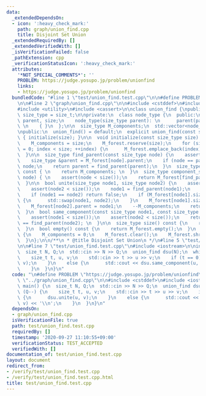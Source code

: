 ```yaml
---
data:
  _extendedDependsOn:
  - icon: ':heavy_check_mark:'
    path: graph/union_find.cpp
    title: Disjoint Set Union
  _extendedRequiredBy: []
  _extendedVerifiedWith: []
  _isVerificationFailed: false
  _pathExtension: cpp
  _verificationStatusIcon: ':heavy_check_mark:'
  attributes:
    '*NOT_SPECIAL_COMMENTS*': ''
    PROBLEM: https://judge.yosupo.jp/problem/unionfind
    links:
    - https://judge.yosupo.jp/problem/unionfind
  bundledCode: "#line 1 \"test/union_find.test.cpp\"\n\n#define PROBLEM \"https://judge.yosupo.jp/problem/unionfind\"\
    \n\n#line 2 \"graph/union_find.cpp\"\n\n#include <cstddef>\n#include <vector>\n\
    #include <utility>\n#include <cassert>\n\nclass union_find {\npublic:\n  using\
    \ size_type = size_t;\n\nprivate:\n  class node_type {\n  public:\n    size_type\
    \ parent, size;\n    node_type(size_type parent): \n      parent(parent), size(1)\
    \ \n    { }\n  };\n\n  size_type M_components;\n  std::vector<node_type> M_forest;\n\
    \npublic:\n  union_find() = default;\n  explicit union_find(const size_type size)\
    \ { initialize(size); }\n\n  void initialize(const size_type size) {\n    clear();\n\
    \    M_components = size;\n    M_forest.reserve(size);\n    for (size_type index\
    \ = 0; index < size; ++index) {\n      M_forest.emplace_back(index);\n    }\n\
    \  }\n\n  size_type find_parent(const size_type node) {\n    assert(node < size());\n\
    \    size_type &parent = M_forest[node].parent;\n    if (node == parent) return\
    \ node;\n    return parent = find_parent(parent);\n  }\n  size_type count_components()\
    \ const { \n    return M_components; \n  }\n  size_type component_size(const size_type\
    \ node) { \n    assert(node < size());\n    return M_forest[find_parent(node)].size;\n\
    \  }\n\n  bool unite(size_type node1, size_type node2) {\n    assert(node1 < size());\n\
    \    assert(node2 < size());\n    node1 = find_parent(node1);\n    node2 = find_parent(node2);\n\
    \    if (node1 == node2) return false;\n    if (M_forest[node1].size < M_forest[node2].size)\
    \ {\n      std::swap(node1, node2);\n    }\n    M_forest[node1].size += M_forest[node2].size;\n\
    \    M_forest[node2].parent = node1;\n    --M_components;\n    return true;\n\
    \  }\n  bool same_component(const size_type node1, const size_type node2) { \n\
    \    assert(node1 < size());\n    assert(node2 < size());\n    return find_parent(node1)\
    \ == find_parent(node2); \n  }\n\n  size_type size() const {\n    return M_forest.size();\n\
    \  }\n  bool empty() const {\n    return M_forest.empty();\n  }\n  void clear()\
    \ {\n    M_components = 0;\n    M_forest.clear();\n    M_forest.shrink_to_fit();\n\
    \  }\n};\n\n/**\n * @title Disjoint Set Union\n */\n#line 5 \"test/union_find.test.cpp\"\
    \n\n#line 7 \"test/union_find.test.cpp\"\n#include <iostream>\n\nint main() {\n\
    \  size_t N, Q;\n  std::cin >> N >> Q;\n  union_find dsu(N);\n  while (Q--) {\n\
    \    size_t t, u, v;\n    std::cin >> t >> u >> v;\n    if (t == 0) {\n      dsu.unite(u,\
    \ v);\n    }\n    else {\n      std::cout << dsu.same_component(u, v) << '\\n';\n\
    \    }\n  }\n}\n"
  code: "\n#define PROBLEM \"https://judge.yosupo.jp/problem/unionfind\"\n\n#include\
    \ \"../graph/union_find.cpp\"\n\n#include <cstddef>\n#include <iostream>\n\nint\
    \ main() {\n  size_t N, Q;\n  std::cin >> N >> Q;\n  union_find dsu(N);\n  while\
    \ (Q--) {\n    size_t t, u, v;\n    std::cin >> t >> u >> v;\n    if (t == 0)\
    \ {\n      dsu.unite(u, v);\n    }\n    else {\n      std::cout << dsu.same_component(u,\
    \ v) << '\\n';\n    }\n  }\n}\n"
  dependsOn:
  - graph/union_find.cpp
  isVerificationFile: true
  path: test/union_find.test.cpp
  requiredBy: []
  timestamp: '2020-09-27 11:10:55+09:00'
  verificationStatus: TEST_ACCEPTED
  verifiedWith: []
documentation_of: test/union_find.test.cpp
layout: document
redirect_from:
- /verify/test/union_find.test.cpp
- /verify/test/union_find.test.cpp.html
title: test/union_find.test.cpp
---
```

